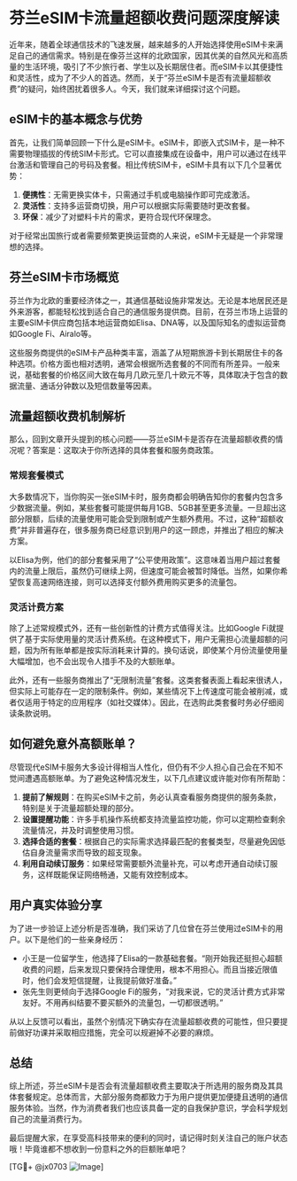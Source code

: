 # 芬兰eSIM卡流量超额收费问题深度解读

近年来，随着全球通信技术的飞速发展，越来越多的人开始选择使用eSIM卡来满足自己的通信需求。特别是在像芬兰这样的北欧国家，因其优美的自然风光和高质量的生活环境，吸引了不少旅行者、学生以及长期居住者。而eSIM卡以其便捷性和灵活性，成为了不少人的首选。然而，关于“芬兰eSIM卡是否有流量超额收费”的疑问，始终困扰着很多人。今天，我们就来详细探讨这个问题。

## eSIM卡的基本概念与优势

首先，让我们简单回顾一下什么是eSIM卡。eSIM卡，即嵌入式SIM卡，是一种不需要物理插拔的传统SIM卡形式。它可以直接集成在设备中，用户可以通过在线平台激活和管理自己的号码及套餐。相比传统SIM卡，eSIM卡具有以下几个显著优势：

1. **便携性**：无需更换实体卡，只需通过手机或电脑操作即可完成激活。
2. **灵活性**：支持多运营商切换，用户可以根据实际需要随时更改套餐。
3. **环保**：减少了对塑料卡片的需求，更符合现代环保理念。

对于经常出国旅行或者需要频繁更换运营商的人来说，eSIM卡无疑是一个非常理想的选择。

## 芬兰eSIM卡市场概览

芬兰作为北欧的重要经济体之一，其通信基础设施非常发达。无论是本地居民还是外来游客，都能轻松找到适合自己的通信服务提供商。目前，在芬兰市场上运营的主要eSIM卡供应商包括本地运营商如Elisa、DNA等，以及国际知名的虚拟运营商如Google Fi、Airalo等。

这些服务商提供的eSIM卡产品种类丰富，涵盖了从短期旅游卡到长期居住卡的各种选项。价格方面也相对透明，通常会根据所选套餐的不同而有所差异。一般来说，基础套餐的价格区间大致在每月几欧元至几十欧元不等，具体取决于包含的数据流量、通话分钟数以及短信数量等因素。

## 流量超额收费机制解析

那么，回到文章开头提到的核心问题——芬兰eSIM卡是否存在流量超额收费的情况呢？答案是：这取决于你所选择的具体套餐和服务商政策。

### 常规套餐模式

大多数情况下，当你购买一张eSIM卡时，服务商都会明确告知你的套餐内包含多少数据流量。例如，某些套餐可能提供每月1GB、5GB甚至更多流量。一旦超出这部分限额，后续的流量使用可能会受到限制或产生额外费用。不过，这种“超额收费”并非普遍存在，很多服务商已经意识到用户的这一顾虑，并推出了相应的解决方案。

以Elisa为例，他们的部分套餐采用了“公平使用政策”。这意味着当用户超过套餐内的流量上限后，虽然仍可继续上网，但速度可能会被暂时降低。当然，如果你希望恢复高速网络连接，则可以选择支付额外费用购买更多的流量包。

### 灵活计费方案

除了上述常规模式外，还有一些创新性的计费方式值得关注。比如Google Fi就提供了基于实际使用量的灵活计费系统。在这种模式下，用户无需担心流量超额的问题，因为所有账单都是按实际消耗来计算的。换句话说，即使某个月份流量使用量大幅增加，也不会出现令人措手不及的大额账单。

此外，还有一些服务商推出了“无限制流量”套餐。这类套餐表面上看起来很诱人，但实际上可能存在一定的限制条件。例如，某些情况下上传速度可能会被削减，或者仅适用于特定的应用程序（如社交媒体）。因此，在选购此类套餐时务必仔细阅读条款说明。

## 如何避免意外高额账单？

尽管现代eSIM卡服务大多设计得相当人性化，但仍有不少人担心自己会在不知不觉间遭遇高额账单。为了避免这种情况发生，以下几点建议或许能对你有所帮助：

1. **提前了解规则**：在购买eSIM卡之前，务必认真查看服务商提供的服务条款，特别是关于流量超额处理的部分。
2. **设置提醒功能**：许多手机操作系统都支持流量监控功能，你可以定期检查剩余流量情况，并及时调整使用习惯。
3. **选择合适的套餐**：根据自己的实际需求选择最匹配的套餐类型，尽量避免因低估自身流量需求而导致的超支现象。
4. **利用自动续订服务**：如果经常需要额外流量补充，可以考虑开通自动续订服务，这样既能保证网络畅通，又能有效控制成本。

## 用户真实体验分享

为了进一步验证上述分析是否准确，我们采访了几位曾在芬兰使用过eSIM卡的用户。以下是他们的一些亲身经历：

- 小王是一位留学生，他选择了Elisa的一款基础套餐。“刚开始我还挺担心超额收费的问题，后来发现只要保持合理使用，根本不用担心。而且当接近限值时，他们会发短信提醒，让我提前做好准备。”
- 张先生则更倾向于选择Google Fi的服务，“对我来说，它的灵活计费方式非常友好。不用再纠结要不要买额外的流量包，一切都很透明。”

从以上反馈可以看出，虽然个别情况下确实存在流量超额收费的可能性，但只要提前做好功课并采取相应措施，完全可以规避掉不必要的麻烦。

## 总结

综上所述，芬兰eSIM卡是否会有流量超额收费主要取决于所选用的服务商及其具体套餐规定。总体而言，大部分服务商都致力于为用户提供更加便捷且透明的通信服务体验。当然，作为消费者我们也应该具备一定的自我保护意识，学会科学规划自己的流量消费行为。

最后提醒大家，在享受高科技带来的便利的同时，请记得时刻关注自己的账户状态哦！毕竟谁都不想收到一份意料之外的巨额账单吧？

[TG💪+ @jx0703 ![Image](https://github.com/user-attachments/assets/dbca1d08-cadb-493c-b0ec-ad6f7a83f270)]
